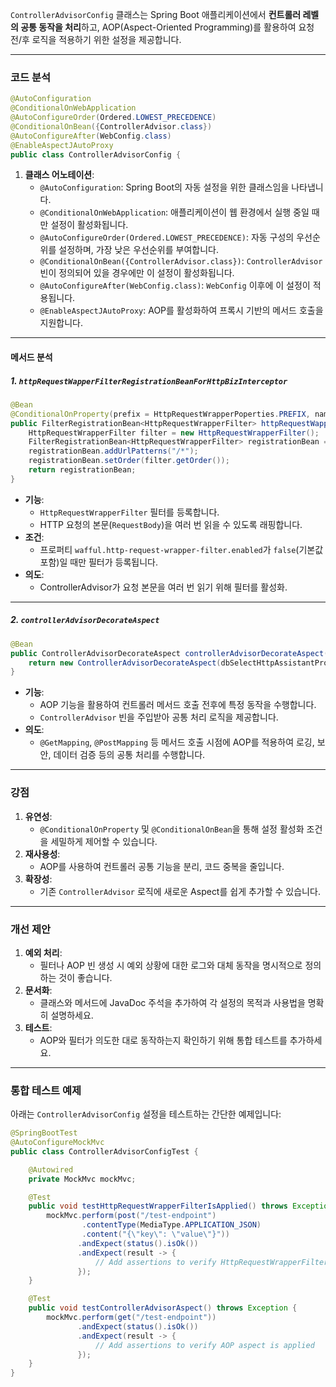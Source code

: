 `ControllerAdvisorConfig` 클래스는 Spring Boot 애플리케이션에서 **컨트롤러 레벨의 공통 동작을 처리**하고, AOP(Aspect-Oriented Programming)를 활용하여 요청 전/후 로직을 적용하기 위한 설정을 제공합니다.

---

### **코드 분석**
```java
@AutoConfiguration
@ConditionalOnWebApplication
@AutoConfigureOrder(Ordered.LOWEST_PRECEDENCE)
@ConditionalOnBean({ControllerAdvisor.class})
@AutoConfigureAfter(WebConfig.class)
@EnableAspectJAutoProxy
public class ControllerAdvisorConfig {
```

1. **클래스 어노테이션**:
   - `@AutoConfiguration`: Spring Boot의 자동 설정을 위한 클래스임을 나타냅니다.
   - `@ConditionalOnWebApplication`: 애플리케이션이 웹 환경에서 실행 중일 때만 설정이 활성화됩니다.
   - `@AutoConfigureOrder(Ordered.LOWEST_PRECEDENCE)`: 자동 구성의 우선순위를 설정하며, 가장 낮은 우선순위를 부여합니다.
   - `@ConditionalOnBean({ControllerAdvisor.class})`: `ControllerAdvisor` 빈이 정의되어 있을 경우에만 이 설정이 활성화됩니다.
   - `@AutoConfigureAfter(WebConfig.class)`: `WebConfig` 이후에 이 설정이 적용됩니다.
   - `@EnableAspectJAutoProxy`: AOP를 활성화하여 프록시 기반의 메서드 호출을 지원합니다.

---

#### **메서드 분석**

##### **1. `httpRequestWapperFilterRegistrationBeanForHttpBizInterceptor`**
```java
@Bean
@ConditionalOnProperty(prefix = HttpRequestWrapperPoperties.PREFIX, name = "enabled", havingValue = "false", matchIfMissing = true)
public FilterRegistrationBean<HttpRequestWrapperFilter> httpRequestWapperFilterRegistrationBeanForHttpBizInterceptor() {
    HttpRequestWrapperFilter filter = new HttpRequestWrapperFilter();
    FilterRegistrationBean<HttpRequestWrapperFilter> registrationBean = new FilterRegistrationBean<>(filter);
    registrationBean.addUrlPatterns("/*");
    registrationBean.setOrder(filter.getOrder());
    return registrationBean;
}
```

- **기능**:
  - `HttpRequestWrapperFilter` 필터를 등록합니다.
  - HTTP 요청의 본문(`RequestBody`)을 여러 번 읽을 수 있도록 래핑합니다.
- **조건**:
  - 프로퍼티 `wafful.http-request-wrapper-filter.enabled`가 `false`(기본값 포함)일 때만 필터가 등록됩니다.
- **의도**:
  - ControllerAdvisor가 요청 본문을 여러 번 읽기 위해 필터를 활성화.

---

##### **2. `controllerAdvisorDecorateAspect`**
```java
@Bean
public ControllerAdvisorDecorateAspect controllerAdvisorDecorateAspect(ObjectProvider<ControllerAdvisor> dbSelectHttpAssistantProvider) {
    return new ControllerAdvisorDecorateAspect(dbSelectHttpAssistantProvider);
}
```

- **기능**:
  - AOP 기능을 활용하여 컨트롤러 메서드 호출 전후에 특정 동작을 수행합니다.
  - `ControllerAdvisor` 빈을 주입받아 공통 처리 로직을 제공합니다.
- **의도**:
  - `@GetMapping`, `@PostMapping` 등 메서드 호출 시점에 AOP를 적용하여 로깅, 보안, 데이터 검증 등의 공통 처리를 수행합니다.

---

### **강점**
1. **유연성**:
   - `@ConditionalOnProperty` 및 `@ConditionalOnBean`을 통해 설정 활성화 조건을 세밀하게 제어할 수 있습니다.
2. **재사용성**:
   - AOP를 사용하여 컨트롤러 공통 기능을 분리, 코드 중복을 줄입니다.
3. **확장성**:
   - 기존 `ControllerAdvisor` 로직에 새로운 Aspect를 쉽게 추가할 수 있습니다.

---

### **개선 제안**
1. **예외 처리**:
   - 필터나 AOP 빈 생성 시 예외 상황에 대한 로그와 대체 동작을 명시적으로 정의하는 것이 좋습니다.
2. **문서화**:
   - 클래스와 메서드에 JavaDoc 주석을 추가하여 각 설정의 목적과 사용법을 명확히 설명하세요.
3. **테스트**:
   - AOP와 필터가 의도한 대로 동작하는지 확인하기 위해 통합 테스트를 추가하세요.

---

### **통합 테스트 예제**
아래는 `ControllerAdvisorConfig` 설정을 테스트하는 간단한 예제입니다:

```java
@SpringBootTest
@AutoConfigureMockMvc
public class ControllerAdvisorConfigTest {

    @Autowired
    private MockMvc mockMvc;

    @Test
    public void testHttpRequestWrapperFilterIsApplied() throws Exception {
        mockMvc.perform(post("/test-endpoint")
                .contentType(MediaType.APPLICATION_JSON)
                .content("{\"key\": \"value\"}"))
               .andExpect(status().isOk())
               .andExpect(result -> {
                   // Add assertions to verify HttpRequestWrapperFilter behavior
               });
    }

    @Test
    public void testControllerAdvisorAspect() throws Exception {
        mockMvc.perform(get("/test-endpoint"))
               .andExpect(status().isOk())
               .andExpect(result -> {
                   // Add assertions to verify AOP aspect is applied
               });
    }
}
```
